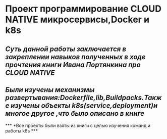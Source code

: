# Проект программирование CLOUD NATIVE микросервисы,Docker и k8s
***Суть данной работы заключается в закреплении навыков полученных в ходе прочтения книги Ивана Портянкина про CLOUD NATIVE***
---
***Были изучены механизмы развертывания:Dockerfile,lib,Buildpacks.Также изучены объекты k8s(service,deployment)и многое другое ,что было описано в книге***
---
*** *Все проекты были взяты из книги с целью изучения команд и работы k8s ***